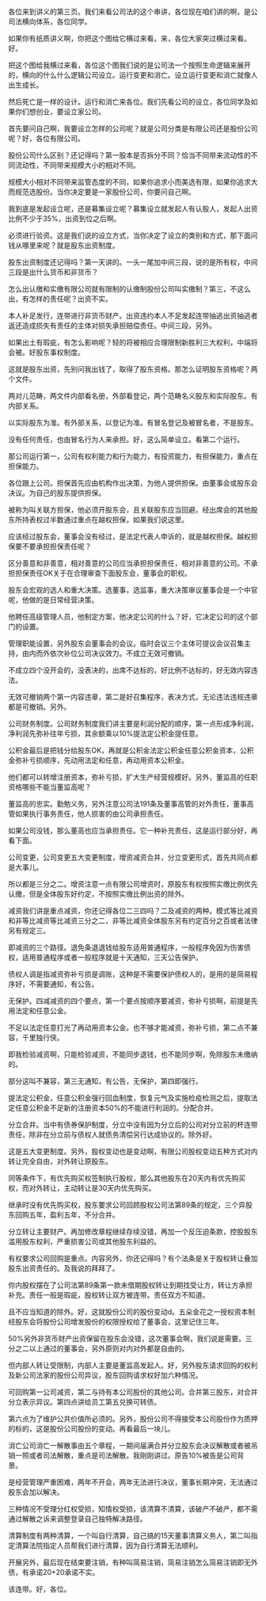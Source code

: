 各位来到讲义的第三页。我们来看公司法的这个串讲，各位现在咱们讲的啊，是公司法横向体系，各位同学。

如果你有纸质讲义啊，你把这个图给它横过来看。来，各位大家突过横过来看。好。

把这个图给我横过来看，各位这个图我们说的是公司法一个按照生命逻辑来展开的，横向的什么什么逻辑公司设立。运行变更和消亡。设立运行变更和消亡就像人出生成长。

然后死亡是一样的设计。运行和消亡来各位。我们先看公司的设立，各位同学及如果你们想创业，要设立家公司。

首先要问自己啊，我要设立怎样的公司呢？就是公司分类是有限公司还是股份公司呢？好，各位有限公司。

股份公司什么区别？还记得吗？第一股本是否拆分不同？恰当不同带来流动性的不同流动性，不同带来规模大小的相对不同。

规模大小相对不同带来监管态度的不同，如果你追求小而美选有限，如果你追求大而规范选股份。当你决定要是一家股份公司，你要问自己啊。

我到底是发起设立呢，还是募集设立呢？募集设立就发起人有认股人，发起人出资比例不少于35%，出资到位之后啊。

必须进行验资。这是我们说的设立方式，当你决定了设立的类别和方式，那下面问钱从哪里来呢？就是股东出资制度。

股东出资制度还记得吗？第一天讲的。一头一尾加中间三段，说的是所有权，中间三段是出什么货币和非货币？

怎么出认缴和实缴有限公司就有限制的认缴制股份公司叫实缴制？第三，不这么出，有怎样的责任呢？出资不实。

本人补足发行，连带进行非货币财产。出资违约本人不足发起连带抽逃出资抽逃者返还造成损失有责任的主体对损失承担赔偿责任。中间三段，另外。

如果出土有瑕疵，有怎么影响呢？轻的将被相应合理限制新胜利三大权利，中端将会被。好股东事权制度。

这就是股东出资，先别问我出钱了，取得了股东资格。那怎么证明股东资格呢？两个文件。

两对儿范畴，两文件内部看名册，外部看登记，两个范畴名义股东和实际股东。有内部关系。

以实际股东为准。有外部关系，以登记为准。有冒名登记及被冒名者，不是股东。

没有任何责任，也由冒名行为人来承担。好，这么简单设立。看第二个运行。

那公司运行第一，公司有权利能力和行为能力，有投资能力，有担保能力，重点在担保能力。

各位跟上公司。担保首先应由机构作出决策，为他人提供担保。由董事会或股东会决议。为自己的股东提供担保。

被称为叫关联方担保，他必须开股东会，且关联股东应当回避。经出席会的其他股东所持表权过半数通过重点在越权担保，如果我们说这里。

应该经过股东会，董事会没有经过，是法定代表人申诉的，就是越权担保。越权担保要不要承担担保责任呢？

区分善意和非善意，相对善意的公司应当承担担保责任，相对非善意的公司。不承担担保责任OK关于在合理审查下面股东会，董事会的职权。

股东会宏观的选人和重大决策。选董事，选监事，重大决策审议董事会是一个中官呢，他做的是日常经营决策。

他聘任高级管理人员，他制定方案，他决定公司的什么？好，它决定公司的这个部门的设置。

管理职能设置，另外股东会董事会的会议。临时会议三个主体可提议会议召集主持，由内而外依次补位公司决议效力。不成立无效可撤销。

不成立四个没开会的，没表决的，出席不达标的，好比例不达标的，好无效内容违法。

无效可撤销两个第一内容违章，第二是好召集程序，表决方式，无论违法违规违章都是可撤销。另外。

公司财务制度。公司财务制度我们讲主要是利润分配的顺序，第一点形成净利润，净利润先弥补往年亏损，其余额乘以10%提法定公积金提任意。

公积金最后是把钱分给股东OK，再就是公积金法定公积金任意公积金资本，公积金弥补亏损顺序，先动用法定和任意，再动用资本公积金。

他们都可以转增注册资本，弥补亏损，扩大生产经营规模好。另外，董监高的任职资格哪些不能当董监高呢？

董监高的忠实。勤勉义务，另外注意公司法191条及董事高管的对外责任，董事高管如果执行事务责任，他人损害的由公司承担责任。

如果公司没钱，那么董高也应当承担责任。它一种补充责任，这是运行部分好，再看下面。

公司变更，公司变更五大变更制度，增资减资合并，分立变更形式，首先共同点都是大事儿。

所以都是三分之二。增资注意一点有限公司增资时，原股东有权按照实缴比例优先认缴，但是全体股东好约定，不按照实缴比例出资的除外。

减资我们讲是重点减资，你还记得各位二三四吗？二及减资的两种。模式等比减资和非等比减资等比减资三分之二，非等比减资全体股东另有约定百分之百或者法律另有规定三。

即减资的三个路径。退免条退退钱给股东适用普通程序，一般程序免因为伤害债权，适用普通程序或者一般程序就是十天通知，三天公告保护。

债权人调是指减资弥补亏损是调账，这种是不需要保护债权人的，是用的是简易程序好，不需要通知，有公告。

无保护。四减减资的四个要点，第一个要点按顺序要减资，弥补亏损啊，前提是先用法定和任意公金。

不足以法定任意打光了再动用资本公金。也不够才能减资，弥补亏损，第二点不兼容，千里独行侠。

即我检验减资啊，只能检验减资，不能同步退钱，也不能同步啊，免除股东未缴纳的。

部分这叫不兼容，第三无通知，有公告，无保护，第四即强行。

提法定公积金，任意公积金强行回血制度，恢复元气及实施检疫检测之后，提取法定任意公积金不足新的注册资本50%的不能进行利润的。分配合并。

分立合并。当中有债券保护制度，分立中没有因为分立后的公司对分立前的杯连带责任，除非在分立前与债权人就债务清偿另行达成协议的。除外好。

这是五大变更制度。另外，股权变动也是变动啊，有限公司股权变动五种方式对内转让完全自由，对外转让原股东。

同等条件下，有优先购买权签制执行股权，那么其他股东在20天内有优先购买权，而对外转让，主动转让是30天内优先购买。

继承时没有优先购买权，股东要求公司回顾股权公司法第89条的规定，三个异股东回购五年，盈利五年，不分合并。

分立转让主要财产。再加修改章程继续存续没错，再加一个反压迫条款，控股股东滥用股东权利，严重损害公司或其他股东利益的。

有权要求公司回购是重点。内容另外，你还记得吗？有个法条是关于股权转让叠加股东出资责任的。及我说的拜拜了。

你内股权摆在了公司法第89条第一款未借期股权转让到期找受让方，转让方承担补充。责任一般是瑕疵，股权转让双方被连带。责任双方不知道。

且不应当知道的除外。好，这就股份公司的股份变动d。五朵金花之一授权资本制经股东会将股份公司增发股份的权限授权给了董事会，这里记住三年。

50%另外非货币财产出资保留在股东会没错，这次董事会啊，我们说是需要。三分之二以上通过的董事会，另外原则对内对外都是自由的。

但内部人转让受限制，内部人主要是董监高发起人。好，另外股东请求回购的权利及新公司法家的股份公司异议，股东回购请求权好加六种情况。

可回购第一公司减资，第二与持有本公司股份的其他公司。合并第三股东，对合并分立表示异议。第四点讲给员工第五兑换可转债。

第六点为了维护公共价值所必须的。另外，股份公司不得接受本公司股份作为质押的标的，这是股份公司股份的变动。再看最后一块儿。

消亡公司消亡一解散事由五个章程，一期间届满合并分立股东会决议解散或者被吊销一照或者司法解散，重点是司法解散。我刚刚讲过。原告10%被告是公司背景。

是经营管理严重困难，两年不开会，两年无法进行决议，董事长期冲突，无法通过股东会加以解决。

三种情况不受理分红权受损，知情权受损，该清算不清算，该破产不破产，都不需通过解散之诉来调整登录自己独特解决路径。

清算制度有两种清算，一个叫自行清算，自己搞的15天董事清算义务人，第二叫指定清算法院指定人员帮我们进行清算，因为自行清算无法顺利。

开展另外，最后现在结束要注销，有种叫简易注销，简易注销怎么简易注销即无外债，有承诺20+20承诺不实。

该连带。好，各位。